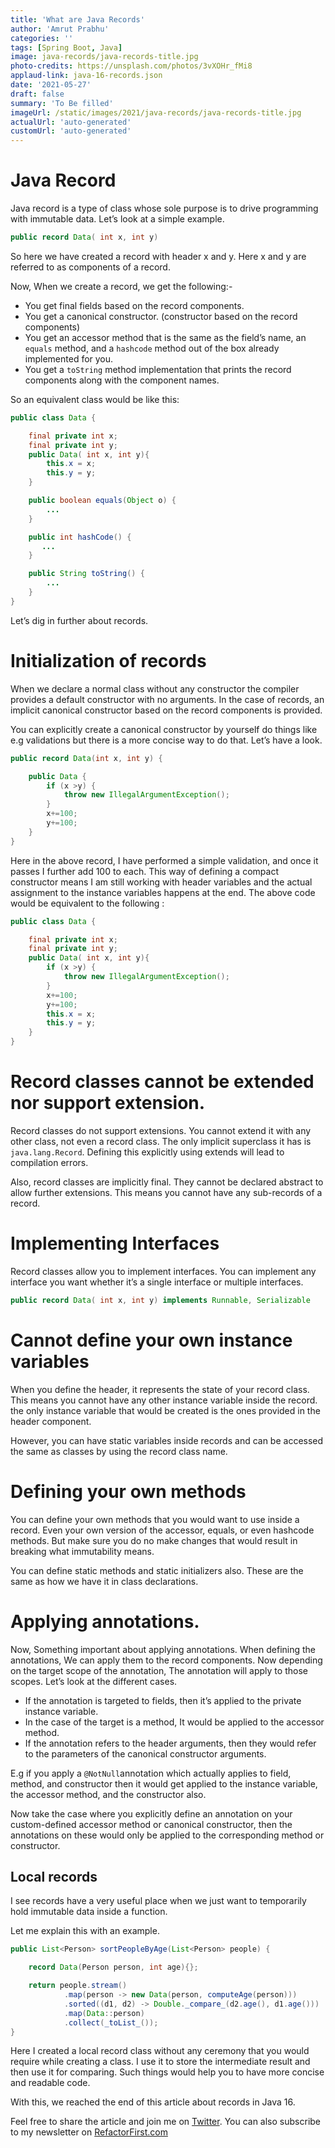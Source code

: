 ```yaml
---
title: 'What are Java Records'
author: 'Amrut Prabhu'
categories: ''
tags: [Spring Boot, Java]
image: java-records/java-records-title.jpg
photo-credits: https://unsplash.com/photos/3vXOHr_fMi8
applaud-link: java-16-records.json
date: '2021-05-27'
draft: false
summary: 'To Be filled'
imageUrl: /static/images/2021/java-records/java-records-title.jpg
actualUrl: 'auto-generated'
customUrl: 'auto-generated'
---
```


# Java Record

Java record is a type of class whose sole purpose is to drive programming with immutable data. Let’s look at a simple example.

```java
public record Data( int x, int y)
```

So here we have created a record with header x and y. Here x and y are referred to as components of a record.

Now, When we create a record, we get the following:-

- You get final fields based on the record components.
- You get a canonical constructor. (constructor based on the record components)
- You get an accessor method that is the same as the field’s name, an `equals` method, and a `hashcode` method out of the box already implemented for you.
- You get a `toString` method implementation that prints the record components along with the component names.

So an equivalent class would be like this:

```java
public class Data {

    final private int x;
    final private int y;
    public Data( int x, int y){
        this.x = x;
        this.y = y;
    }

    public boolean equals(Object o) {
        ...
    }

    public int hashCode() {
       ...
    }

    public String toString() {
        ...
    }
}
```

Let’s dig in further about records.

# Initialization of records

When we declare a normal class without any constructor the compiler provides a default constructor with no arguments. In the case of records, an implicit canonical constructor based on the record components is provided.

You can explicitly create a canonical constructor by yourself do things like e.g validations but there is a more concise way to do that. Let’s have a look.

```java
public record Data(int x, int y) {

    public Data {
        if (x >y) {
            throw new IllegalArgumentException();
        }
        x+=100;
        y+=100;
    }
}
```

Here in the above record, I have performed a simple validation, and once it passes I further add 100 to each. This way of defining a compact constructor means I am still working with header variables and the actual assignment to the instance variables happens at the end. The above code would be equivalent to the following :

```java
public class Data {

    final private int x;
    final private int y;
    public Data( int x, int y){
        if (x >y) {
            throw new IllegalArgumentException();
        }
        x+=100;
        y+=100;
        this.x = x;
        this.y = y;
    }
}
```

# Record classes cannot be extended nor support extension.

Record classes do not support extensions. You cannot extend it with any other class, not even a record class. The only implicit superclass it has is `java.lang.Record`. Defining this explicitly using extends will lead to compilation errors.

Also, record classes are implicitly final. They cannot be declared abstract to allow further extensions. This means you cannot have any sub-records of a record.

# Implementing Interfaces

Record classes allow you to implement interfaces. You can implement any interface you want whether it’s a single interface or multiple interfaces.

```java
public record Data( int x, int y) implements Runnable, Serializable
```

# Cannot define your own instance variables

When you define the header, it represents the state of your record class. This means you cannot have any other instance variable inside the record. the only instance variable that would be created is the ones provided in the header component.

However, you can have static variables inside records and can be accessed the same as classes by using the record class name.

# Defining your own methods

You can define your own methods that you would want to use inside a record. Even your own version of the accessor, equals, or even hashcode methods. But make sure you do no make changes that would result in breaking what immutability means.

You can define static methods and static initializers also. These are the same as how we have it in class declarations.

# Applying annotations.

Now, Something important about applying annotations. When defining the annotations, We can apply them to the record components. Now depending on the target scope of the annotation, The annotation will apply to those scopes. Let’s look at the different cases.

- If the annotation is targeted to fields, then it’s applied to the private instance variable.
- In the case of the target is a method, It would be applied to the accessor method.
- If the annotation refers to the header arguments, then they would refer to the parameters of the canonical constructor arguments.

E.g if you apply a `@NotNull`annotation which actually applies to field, method, and constructor then it would get applied to the instance variable, the accessor method, and the constructor also.

Now take the case where you explicitly define an annotation on your custom-defined accessor method or canonical constructor, then the annotations on these would only be applied to the corresponding method or constructor.

## Local records

I see records have a very useful place when we just want to temporarily hold immutable data inside a function.

Let me explain this with an example.

```java
public List<Person> sortPeopleByAge(List<Person> people) {

    record Data(Person person, int age){};

    return people.stream()
            .map(person -> new Data(person, computeAge(person)))
            .sorted((d1, d2) -> Double._compare_(d2.age(), d1.age()))
            .map(Data::person)
            .collect(_toList_());
}
```

Here I created a local record class without any ceremony that you would require while creating a class. I use it to store the intermediate result and then use it for comparing. Such things would help you to have more concise and readable code.

With this, we reached the end of this article about records in Java 16.

Feel free to share the article and join me on [Twitter](https://twitter.com/amrutprabhu42). You can also subscribe to my newsletter on [RefactorFirst.com](https://refactorfirst.com/)
